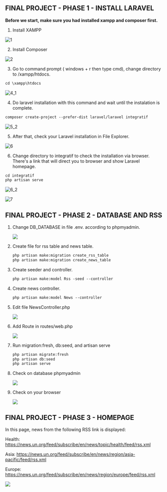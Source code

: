 ## FINAL PROJECT - PHASE 1 - INSTALL LARAVEL


**Before we start, make sure you had installed xampp and composer first.**

1. Install XAMPP

![1](asset/1.png)



2. Install Composer

![2](asset/2.png)



3. Go to command prompt ( windows + r then type cmd), change directory to /xampp/htdocs.

```markdown
cd \xampp\htdocs
```

![4_1](asset/4_1.png)



4. Do laravel installation with this command and wait until the instalation is complete.

```markdown
composer create-project --prefer-dist laravel/laravel integratif
```

![5_2](asset/5_2.png)



5. After that, check your Laravel installation in File Explorer. 

![6](asset/6.png)



6. Change directory to integratif to check the installation via browser. There's a link that will direct you to browser and show Laravel homepage.

```markdown
cd integratif
php artisan serve
```

![6_2](asset/6_2.png)

![7](asset/7.png)


## FINAL PROJECT - PHASE 2 - DATABASE AND RSS

1. Change DB_DATABASE in file .env. according to phpmyadmin.

   ![](asset/2_1.PNG)



2. Create file for rss table and news table.

   ```markdown
   php artisan make:migration create_rss_table
   php artisan make:migration create_news_table
   
   ```

   

3. Create seeder and controller.

   ```markdown
   php artisan make:model Rss -seed --controller
   ```



4. Create news controller.

   ```markdown
   php artisan make:model News --controller
   ```



5. Edit file NewsController.php

   ![](asset/2_2.PNG)



6. Add Route in routes/web.php

   ![](asset/2_3.PNG)

   

7. Run migration:fresh, db:seed, and artisan serve

   ```markdown
   php artisan migrate:fresh
   php artisan db:seed
   php artisan serve
   ```



8. Check on database phpmyadmin

   ![](asset/2_4.PNG)



9. Check on your browser

   ![](asset/2_5.PNG)
   
## FINAL PROJECT - PHASE 3 - HOMEPAGE

In this page, news from the following RSS link is displayed:

Health: https://news.un.org/feed/subscribe/en/news/topic/health/feed/rss.xml

Asia: https://news.un.org/feed/subscribe/en/news/region/asia-pacific/feed/rss.xml

Europe: https://news.un.org/feed/subscribe/en/news/region/europe/feed/rss.xml

![](asset/3_2.PNG)
